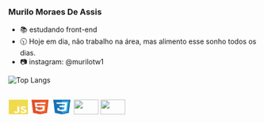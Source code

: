 ### Murilo Moraes De Assis

- 📚 estudando front-end 
- 🕥 Hoje em dia, não trabalho na área, mas alimento esse sonho todos os dias.
- 📷 instagram: @murilotw1

 ![Top Langs](https://github-readme-stats.vercel.app/api/top-langs/?username=murilotw123&hide_progress=true)

<div style="display: inline_block"><br>
  <img align="center" alt="Rafa-Js" height="30" width="40" src="https://raw.githubusercontent.com/devicons/devicon/master/icons/javascript/javascript-plain.svg">
<img align="center"  height="30" width="40" src="https://raw.githubusercontent.com/devicons/devicon/master/icons/html5/html5-original.svg">
  <img align="center"  height="30" width="40" src="https://raw.githubusercontent.com/devicons/devicon/master/icons/css3/css3-original.svg">
<img align="center"  height="30" width="50" src="https://img.shields.io/badge/C-00599C?style=for-the-badge&logo=c&logoColor=white">
<img align="center"  height="30" width="50" src="https://img.shields.io/badge/C%2B%2B-00599C?style=for-the-badge&logo=c%2B%2B&logoColor=white">
